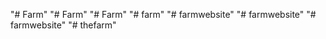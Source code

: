 "# Farm" 
"# Farm" 
"# Farm" 
"# farm" 
"# farmwebsite" 
"# farmwebsite" 
"# farmwebsite" 
"# thefarm" 
